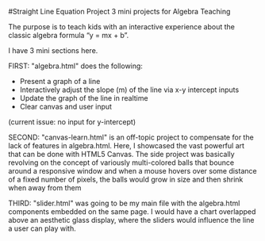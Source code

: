 #Straight Line Equation Project
3 mini projects for Algebra Teaching

The purpose is to teach kids with an interactive experience about the classic algebra formula “y = mx + b”. 

I have 3 mini sections here. 

FIRST:
"algebra.html" does the following:
+ Present a graph of a line
+ Interactively adjust the slope (m) of the line via x-y intercept inputs
+ Update the graph of the line in realtime
+ Clear canvas and user input

(current issue: no input for y-intercept)

SECOND:
"canvas-learn.html" is an off-topic project to compensate for the lack of features in algebra.html. 
Here, I showcased the vast powerful art that can be done with HTML5 Canvas.
The side project was basically revolving on the concept of variously multi-colored balls that bounce 
around a responsive window and when a mouse hovers over some distance of a fixed number of pixels, the balls would grow in size and then shrink when away from them


THIRD:
 "slider.html" was going to be my main file with the algebra.html components embedded on the same page.
 I would have a chart overlapped above an aesthetic glass display, where the sliders would influence the line a user can play with.
